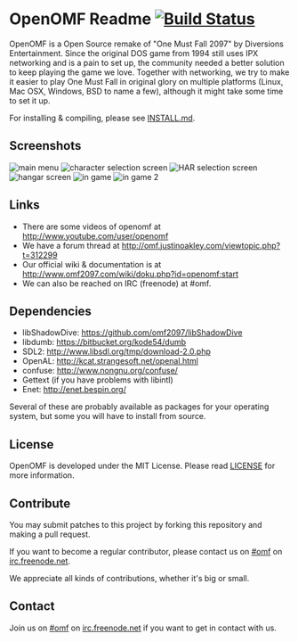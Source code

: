 OpenOMF Readme [![Build Status](https://travis-ci.org/omf2097/openomf.png?branch=master)](https://travis-ci.org/omf2097/openomf)
=======

OpenOMF is a Open Source remake of "One Must Fall 2097" by Diversions Entertainment. Since the original DOS game from 1994 still uses IPX networking and is a pain to set up, the community needed a better solution to keep playing the game we love. Together with networking, we try to make it easier to play One Must Fall in original glory on multiple platforms (Linux, Mac OSX, Windows, BSD to name a few), although it might take some time to set it up.

For installing & compiling, please see [INSTALL.md](https://github.com/omf2097/openomf/blob/master/INSTALL.md).

Screenshots
-----------
![main menu](https://github.com/omf2097/openomf/raw/master/screenshots/menu.png "Main Menu")
![character selection screen](https://github.com/omf2097/openomf/raw/master/screenshots/p1.png "Character Selection Screen")
![HAR selection screen](https://github.com/omf2097/openomf/raw/master/screenshots/botsel.png "HAR selection screen")
![hangar screen](https://github.com/omf2097/openomf/raw/master/screenshots/hangar.png "Hangar Screen")
![in game](https://github.com/omf2097/openomf/raw/master/screenshots/ingame.png "In Game")
![in game 2](https://github.com/omf2097/openomf/raw/master/screenshots/ingame2.png "In Game 2")

Links
-----
* There are some videos of openomf at http://www.youtube.com/user/openomf
* We have a forum thread at http://omf.justinoakley.com/viewtopic.php?t=312299
* Our official wiki & documentation is at http://www.omf2097.com/wiki/doku.php?id=openomf:start
* We can also be reached on IRC (freenode) at #omf.

Dependencies
------------

* libShadowDive: https://github.com/omf2097/libShadowDive
* libdumb: https://bitbucket.org/kode54/dumb
* SDL2: http://www.libsdl.org/tmp/download-2.0.php
* OpenAL: http://kcat.strangesoft.net/openal.html
* confuse: http://www.nongnu.org/confuse/
* Gettext (if you have problems with libintl)
* Enet: http://enet.bespin.org/

Several of these are probably available as packages for your operating system, but some you will have to install from source.

License
-------
OpenOMF is developed under the MIT License. Please read [LICENSE](https://github.com/omf2097/openomf/blob/master/LICENSE) for more information.

Contribute
----------
You may submit patches to this project by forking this repository and making a pull request.

If you want to become a regular contributor, please contact us on [#omf](http://webchat.freenode.net?channels=omf) on [irc.freenode.net](irc://chat.freenode.net/omf).

We appreciate all kinds of contributions, whether it's big or small.

Contact
-------
Join us on [#omf](http://webchat.freenode.net?channels=omf) on [irc.freenode.net](irc://chat.freenode.net/omf) if you want to get in contact with us.
